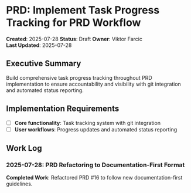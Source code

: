 # PRD: Implement Task Progress Tracking for PRD Workflow

**Created**: 2025-07-28
**Status**: Draft
**Owner**: Viktor Farcic  
**Last Updated**: 2025-07-28

## Executive Summary
Build comprehensive task progress tracking throughout PRD implementation to ensure accountability and visibility with git integration and automated status reporting.

## Implementation Requirements
- [ ] **Core functionality**: Task tracking system with git integration
- [ ] **User workflows**: Progress updates and automated status reporting

## Work Log
### 2025-07-28: PRD Refactoring to Documentation-First Format
**Completed Work**: Refactored PRD #16 to follow new documentation-first guidelines.
